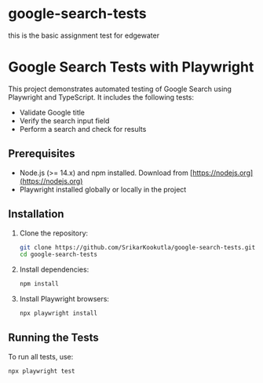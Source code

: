 # google-search-tests
this is the basic assignment test for edgewater

# Google Search Tests with Playwright

This project demonstrates automated testing of Google Search using Playwright and TypeScript. It includes the following tests:
- Validate Google title
- Verify the search input field
- Perform a search and check for results

## Prerequisites
- Node.js (>= 14.x) and npm installed. Download from [https://nodejs.org](https://nodejs.org)
- Playwright installed globally or locally in the project

## Installation
1. Clone the repository:
    ```bash
    git clone https://github.com/SrikarKookutla/google-search-tests.git
    cd google-search-tests
    ```

2. Install dependencies:
    ```bash
    npm install
    ```

3. Install Playwright browsers:
    ```bash
    npx playwright install
    ```

## Running the Tests
To run all tests, use:
```bash
npx playwright test

